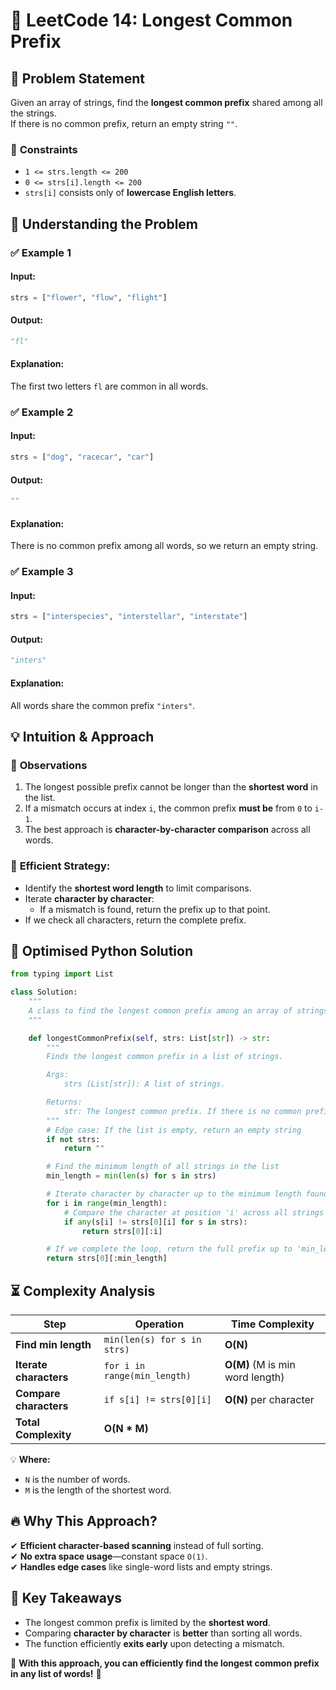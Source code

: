 # 🌟 **LeetCode 14: Longest Common Prefix**  

## 📌 **Problem Statement**  
Given an array of strings, find the **longest common prefix** shared among all the strings.  
If there is no common prefix, return an empty string `""`.  

### 🔹 **Constraints**  
- `1 <= strs.length <= 200`
- `0 <= strs[i].length <= 200`
- `strs[i]` consists only of **lowercase English letters**.

## 🎯 **Understanding the Problem**  

### ✅ **Example 1**  
#### **Input:**  
```python
strs = ["flower", "flow", "flight"]
```
#### **Output:**  
```python
"fl"
```
#### **Explanation:**  
The first two letters `fl` are common in all words.

### ✅ **Example 2**  
#### **Input:**  
```python
strs = ["dog", "racecar", "car"]
```
#### **Output:**  
```python
""
```
#### **Explanation:**  
There is no common prefix among all words, so we return an empty string.

### ✅ **Example 3**  
#### **Input:**  
```python
strs = ["interspecies", "interstellar", "interstate"]
```
#### **Output:**  
```python
"inters"
```
#### **Explanation:**  
All words share the common prefix `"inters"`.

## 💡 **Intuition & Approach**  

### 🔹 **Observations**
1. The longest possible prefix cannot be longer than the **shortest word** in the list.
2. If a mismatch occurs at index `i`, the common prefix **must be** from `0` to `i-1`.
3. The best approach is **character-by-character comparison** across all words.

### 🔄 **Efficient Strategy:**
- Identify the **shortest word length** to limit comparisons.
- Iterate **character by character**:
  - If a mismatch is found, return the prefix up to that point.
- If we check all characters, return the complete prefix.

## 🚀 **Optimised Python Solution**  

```python
from typing import List

class Solution:
    """
    A class to find the longest common prefix among an array of strings.
    """

    def longestCommonPrefix(self, strs: List[str]) -> str:
        """
        Finds the longest common prefix in a list of strings.

        Args:
            strs (List[str]): A list of strings.

        Returns:
            str: The longest common prefix. If there is no common prefix, returns an empty string.
        """
        # Edge case: If the list is empty, return an empty string
        if not strs:
            return ""

        # Find the minimum length of all strings in the list
        min_length = min(len(s) for s in strs)

        # Iterate character by character up to the minimum length found
        for i in range(min_length):
            # Compare the character at position 'i' across all strings
            if any(s[i] != strs[0][i] for s in strs):
                return strs[0][:i]

        # If we complete the loop, return the full prefix up to 'min_length'
        return strs[0][:min_length]
```

## ⏳ **Complexity Analysis**
| Step | Operation | Time Complexity |
|------|------------|----------------|
| **Find min length** | `min(len(s) for s in strs)` | **O(N)** |
| **Iterate characters** | `for i in range(min_length)` | **O(M)** (M is min word length) |
| **Compare characters** | `if s[i] != strs[0][i]` | **O(N)** per character |
| **Total Complexity** | **O(N * M)** |

💡 **Where:**  
- `N` is the number of words.  
- `M` is the length of the shortest word.

## 🔥 **Why This Approach?**
✔ **Efficient character-based scanning** instead of full sorting.  
✔ **No extra space usage**—constant space `O(1)`.  
✔ **Handles edge cases** like single-word lists and empty strings.  

## 🎯 **Key Takeaways**
- The longest common prefix is limited by the **shortest word**.
- Comparing **character by character** is **better** than sorting all words.
- The function efficiently **exits early** upon detecting a mismatch.

🚀 **With this approach, you can efficiently find the longest common prefix in any list of words!** 🎯